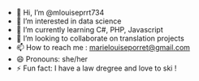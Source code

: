 - 👋 Hi, I’m @mlouiseprrt734
- 👀 I’m interested in data science
- 🌱 I’m currently learning C#, PHP, Javascript
- 💞️ I’m looking to collaborate on translation projects
- 📫 How to reach me : marielouiseporret@gmail.com
- 😄 Pronouns: she/her
- ⚡ Fun fact: I have a law dregree and love to ski !

<!---
mlouiseprrt734/mlouiseprrt734 is a ✨ special ✨ repository because its `README.md` (this file) appears on your GitHub profile.
You can click the Preview link to take a look at your changes.
--->
